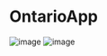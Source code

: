 # OntarioApp

![image](https://user-images.githubusercontent.com/72450527/228553129-ee997858-abab-4381-9645-d107455cb50a.png)   ![image](https://media.tenor.com/WNbMLknXvdwAAAAM/grandma-images.gif)

